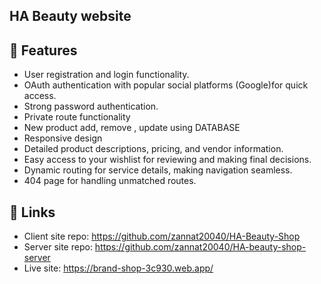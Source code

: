 
## HA Beauty website


## 🔗 Features

- User registration and login functionality.
- OAuth authentication with popular social platforms (Google)for quick access.
- Strong password authentication.
- Private route functionality
- New product add, remove , update using DATABASE
- Responsive design
- Detailed product descriptions, pricing, and vendor information.
- Easy access to your wishlist for reviewing and making final decisions.
- Dynamic routing for service details, making navigation seamless.
- 404 page for handling unmatched routes.


## 🔗 Links

* Client site repo: https://github.com/zannat20040/HA-Beauty-Shop
* Server site repo: https://github.com/zannat20040/HA-beauty-shop-server
* Live site: https://brand-shop-3c930.web.app/
